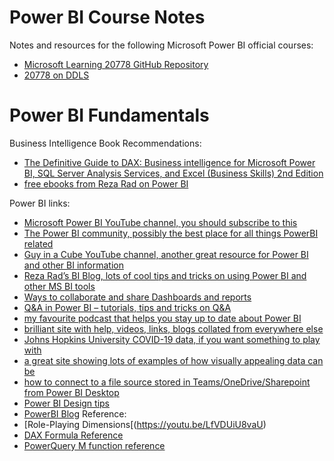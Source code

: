 # Power BI Course Notes

Notes and resources for the following Microsoft Power BI official courses:

* [Microsoft Learning 20778 GitHub Repository](https://github.com/MicrosoftLearning/20778-Analyzing-Data-with-Power-BI)
* [20778 on DDLS](https://www.ddls.com.au/courses/microsoft/sql-server/microsoft-20778-analyzing-data-with-power-bi-performance-course/)
# Power BI Fundamentals
Business Intelligence Book Recommendations:
* [The Definitive Guide to DAX: Business intelligence for Microsoft Power BI, SQL Server Analysis Services, and Excel (Business Skills) 2nd Edition](https://www.amazon.com.au/Definitive-Guide-DAX-intelligence-Microsoft-ebook/dp/B07TS4FPZM/ref=sr_1_2?keywords=DAX&qid=1566867367&s=gateway&sr=8-2)
* [free ebooks from Reza Rad on Power BI](http://radacad.com/online-book-power-bi-from-rookie-to-rockstar)
 
Power BI links:
* [Microsoft Power BI YouTube channel, you should subscribe to this](https://www.youtube.com/user/mspowerbi)
* [The Power BI community, possibly the best place for all things PowerBI related](http://community.powerbi.com/)
* [Guy in a Cube YouTube channel, another great resource for Power BI and other BI information](	https://www.youtube.com/channel/UCFp1vaKzpfvoGai0vE5VJ0w)
* [Reza Rad’s BI Blog, lots of cool tips and tricks on using Power BI and other MS BI tools](	http://radacad.com/blog)
* [Ways to collaborate and share Dashboards and reports](https://powerbi.microsoft.com/en-us/documentation/powerbi-service-how-should-i-share-my-dashboard/)
* [Q&A in Power BI – tutorials, tips and tricks on Q&A](https://powerbi.microsoft.com/en-us/documentation/powerbi-service-q-and-a/)
* [my favourite podcast that helps you stay up to date about Power BI](https://bifocal.show/)
* [brilliant site with help, videos, links, blogs collated from everywhere else](	https://marqueeinsights.com/get-started-with-power-bi/)
* [Johns Hopkins University COVID-19 data, if you want something to play with](	https://github.com/CSSEGISandData/COVID-19)
* [a great site showing lots of examples of how visually appealing data can be](https://informationisbeautiful.net/)
* [how to connect to a file source stored in Teams/OneDrive/Sharepoint from Power BI Desktop](https://community.powerbi.com/t5/Power-Query/Can-t-connect-to-Sharepoint-subsites-using-PowerBI/m-p/626893/highlight/true#M21930)
* [Power BI Design tips](https://www.discoverei.com/blog/top-5-power-bi-design-tips)
* [PowerBI Blog](https://powerbi.microsoft.com/en-us/blog/)
Reference:
* [Role-Playing Dimensions[(https://youtu.be/LfVDUiU8vaU)
* [DAX Formula Reference](https://enterprisedna.co/dax-formula-reference-guide-download/)
* [PowerQuery M function reference](https://docs.microsoft.com/en-us/powerquery-m/power-query-m-function-reference)
